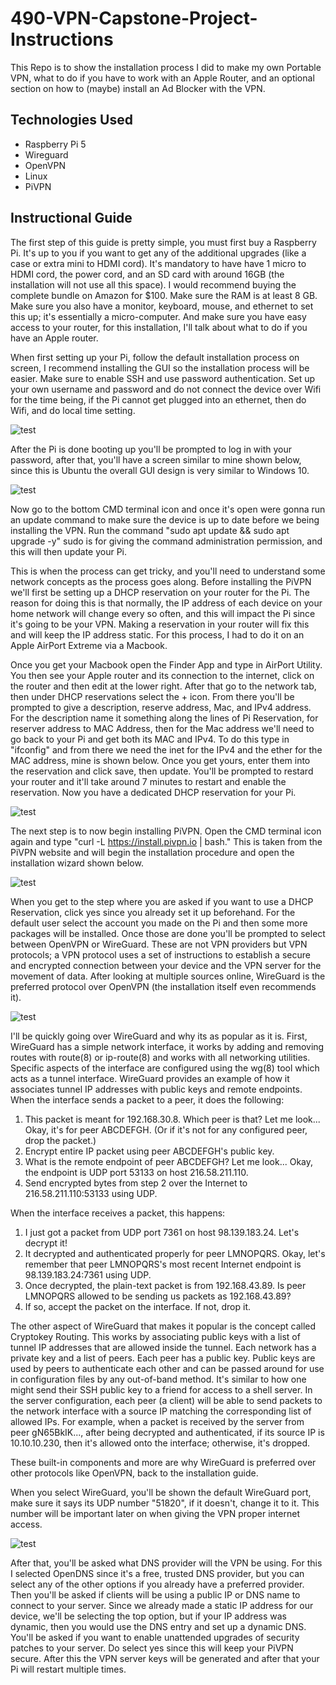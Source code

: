 # 490-VPN-Capstone-Project-Instructions

This Repo is to show the installation process I did to make my own Portable VPN, what to do if you have to work with an Apple Router, and an optional section on how to (maybe) install an Ad Blocker with the VPN.

## Technologies Used

- Raspberry Pi 5
- Wireguard
- OpenVPN
- Linux
- PiVPN

## Instructional Guide
The first step of this guide is pretty simple, you must first buy a Raspberry Pi. It's up to you if you want to get any of the additional upgrades (like a case or extra mini to HDMI cord). It's mandatory to have have 1 micro to HDMI cord, the power cord, and an SD card with around 16GB (the installation will not use all this space). I would recommend buying the complete bundle on Amazon for $100. Make sure the RAM is at least 8 GB. Make sure you also have a monitor, keyboard, mouse, and ethernet to set this up; it's essentially a micro-computer. And make sure you have easy access to your router, for this installation, I'll talk about what to do if you have an Apple router.

When first setting up your Pi, follow the default installation process on screen, I recommend installing the GUI so the installation process will be easier. Make sure to enable SSH and use password authentication. Set up your own username and password and do not connect the device over Wifi for the time being, if the Pi cannot get plugged into an ethernet, then do Wifi, and do local time setting. 

![test](https://imgur.com/7WSuqW2.png)

After the Pi is done booting up you'll be prompted to log in with your password, after that, you'll have a screen similar to mine shown below, since this is Ubuntu the overall GUI design is very similar to Windows 10.

![test](https://imgur.com/7eDt5cZ.png)

Now go to the bottom CMD terminal icon and once it's open were gonna run an update command to make sure the device is up to date before we being installing the VPN. Run the command "sudo apt update && sudo apt upgrade -y" sudo is for giving the command administration permission, and this will then update your Pi.

This is when the process can get tricky, and you'll need to understand some network concepts as the process goes along. Before installing the PiVPN we'll first be setting up a DHCP reservation on your router for the Pi. The reason for doing this is that normally, the IP address of each device on your home network will change every so often, and this will impact the Pi since it's going to be your VPN. Making a reservation in your router will fix this and will keep the IP address static. For this process, I had to do it on an Apple AirPort Extreme via a Macbook. 

Once you get your Macbook open the Finder App and type in AirPort Utility. You then see your Apple router and its connection to the internet, click on the router and then edit at the lower right. After that go to the network tab, then under DHCP reservations select the + icon. From there you'll be prompted to give a description, reserve address, Mac, and IPv4 address. For the description name it something along the lines of Pi Reservation, for reserver address to MAC Address, then for the Mac address we'll need to go back to your Pi and get both its MAC and IPv4. To do this type in "ifconfig" and from there we need the inet for the IPv4 and the ether for the MAC address, mine is shown below. Once you get yours, enter them into the reservation and click save, then update. You'll be prompted to restard your router and it'll take around 7 minutes to restart and enable the reservation. Now you have a dedicated DHCP reservation for your Pi.

![test](https://imgur.com/Kc8cijS.png)

The next step is to now begin installing PiVPN. Open the CMD terminal icon again and type "curl -L https://install.pivpn.io | bash." This is taken from the PiVPN website and will begin the installation procedure and open the installation wizard shown below. 

![test](https://imgur.com/SDX7vcQ.png)

When you get to the step where you are asked if you want to use a DHCP Reservation, click yes since you already set it up beforehand. For the default user select the account you made on the Pi and then some more packages will be installed. Once those are done you'll be prompted to select between OpenVPN or WireGuard. These are not VPN providers but VPN protocols; a VPN protocol uses a set of instructions to establish a secure and encrypted connection between your device and the VPN server for the movement of data. After looking at multiple sources online, WireGuard is the preferred protocol over OpenVPN (the installation itself even recommends it). 

![test](https://imgur.com/V3V1f1y.png)

I'll be quickly going over WireGuard and why its as popular as it is. First, WireGuard has a simple network interface, it works by adding and removing routes with route(8) or ip-route(8) and works with all networking utilities. Specific aspects of the interface are configured using the wg(8) tool which acts as a tunnel interface. WireGuard provides an example of how it associates tunnel IP addresses with public keys and remote endpoints. When the interface sends a packet to a peer, it does the following:

1. This packet is meant for 192.168.30.8. Which peer is that? Let me look... Okay, it's for peer ABCDEFGH. (Or if it's not for any configured peer, drop the packet.)
2. Encrypt entire IP packet using peer ABCDEFGH's public key.
3. What is the remote endpoint of peer ABCDEFGH? Let me look... Okay, the endpoint is UDP port 53133 on host 216.58.211.110.
4. Send encrypted bytes from step 2 over the Internet to 216.58.211.110:53133 using UDP.

When the interface receives a packet, this happens:

1. I just got a packet from UDP port 7361 on host 98.139.183.24. Let's decrypt it!
2. It decrypted and authenticated properly for peer LMNOPQRS. Okay, let's remember that peer LMNOPQRS's most recent Internet endpoint is 98.139.183.24:7361 using UDP.
3. Once decrypted, the plain-text packet is from 192.168.43.89. Is peer LMNOPQRS allowed to be sending us packets as 192.168.43.89?
4. If so, accept the packet on the interface. If not, drop it.

The other aspect of WireGuard that makes it popular is the concept called Cryptokey Routing. This works by associating public keys with a list of tunnel IP addresses that are allowed inside the tunnel. Each network has a private key and a list of peers. Each peer has a public key. Public keys are used by peers to authenticate each other and can be passed around for use in configuration files by any out-of-band method. It's similar to how one might send their SSH public key to a friend for access to a shell server. In the server configuration, each peer (a client) will be able to send packets to the network interface with a source IP matching the corresponding list of allowed IPs. For example, when a packet is received by the server from peer gN65BkIK..., after being decrypted and authenticated, if its source IP is 10.10.10.230, then it's allowed onto the interface; otherwise, it's dropped.

These built-in components and more are why WireGuard is preferred over other protocols like OpenVPN, back to the installation guide.

When you select WireGuard, you'll be shown the default WireGuard port, make sure it says its UDP number "51820", if it doesn't, change it to it. This number will be important later on when giving the VPN proper internet access.

![test](https://imgur.com/V3V1f1y.png)

After that, you'll be asked what DNS provider will the VPN be using. For this I selected OpenDNS since it's a free, trusted DNS provider, but you can select any of the other options if you already have a preferred provider. Then you'll be asked if clients will be using a public IP or DNS name to connect to your server. Since we already made a static IP address for our device, we'll be selecting the top option, but if your IP address was dynamic, then you would use the DNS entry and set up a dynamic DNS. You'll be asked if you want to enable unattended upgrades of security patches to your server. Do select yes since this will keep your PiVPN secure. After this the VPN server keys will be generated and after that your Pi will restart multiple times.



